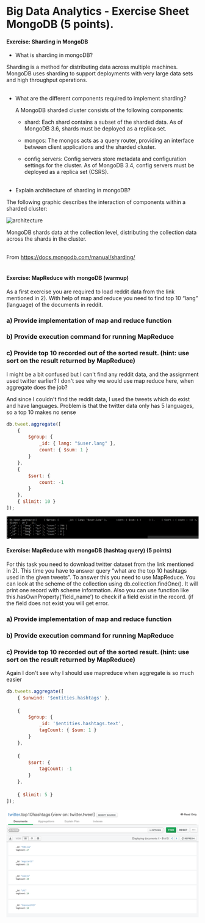 # Big Data Analytics - Exercise Sheet MongoDB (5 points).

#### Exercise:	Sharding	in	MongoDB	
* What is sharding in mongoDB?

Sharding is a method for distributing data across multiple machines. MongoDB uses sharding to support deployments with very large data sets and high throughput operations.
<br><br>

* What are the different components required to implement sharding?

    A MongoDB sharded cluster consists of the following components:

    * shard: Each shard contains a subset of the sharded data. As of MongoDB 3.6, shards must be deployed as a replica set.

    * mongos: The mongos acts as a query router, providing an interface between client applications and the sharded cluster.

    * config servers: Config servers store metadata and configuration settings for the cluster. As of MongoDB 3.4, config servers must be deployed as a replica set (CSRS).
<br><br>

* Explain architecture of sharding in mongoDB?

The following graphic describes the interaction of components within a sharded cluster:

![architecture](https://docs.mongodb.com/manual/_images/sharded-cluster-production-architecture.bakedsvg.svg)

MongoDB shards data at the collection level, distributing the collection data across the shards in the cluster.
<br><br>

From https://docs.mongodb.com/manual/sharding/
<br><br>

#### Exercise:	MapReduce	with	mongoDB	(warmup)	
As a first exercise you are required to load reddit data from the link mentioned in 2). With help of map and reduce you
need to find top 10 “lang” (language) of the documents in reddit.

### a) Provide implementation of map and reduce function

### b) Provide execution command for running MapReduce

### c) Provide top 10 recorded out of the sorted result. (hint: use sort on the result returned by MapReduce)

I might be a bit confused but I can't find any reddit data, and the assignment used twitter earlier?
I don't see why we would use map reduce here, when aggregate does the job?

And since I couldn't find the reddit data, I used the tweets which do exist and have languages. Problem is that the twitter data only has 5 languages, so a top 10 makes no sense

```js
db.tweet.aggregate([
    {
        $group: {
            _id: { lang: "$user.lang" },
            count: { $sum: 1 }
        }
    },
    {
        $sort: {
            count: -1
        }
    },
    { $limit: 10 }
]);
```


![](top10lang.png)

#### Exercise:	MapReduce	with	mongoDB	(hashtag	query)	(5 points)	
For this task you need to download twitter dataset from the link mentioned in 2). This time you have to answer query
“what are the top 10 hashtags used in the given tweets”. To answer this you need to use MapReduce. You can look at
the scheme of the collection using db.collection.findOne(). It will print one record with scheme information. Also you
can use function like this.hasOwnProperty(‘field_name’) to check if a field exist in the record. (if the field does not exist
you will get error.

### a) Provide implementation of map and reduce function

### b) Provide execution command for running MapReduce

### c) Provide top 10 recorded out of the sorted result. (hint: use sort on the result returned by MapReduce)

Again I don't see why I should use mapreduce when aggregate is so much easier

```js
db.tweets.aggregate([
    { $unwind: '$entities.hashtags' },

    {
        $group: {
            _id: '$entities.hashtags.text',
            tagCount: { $sum: 1 }
        }
    },

    {
        $sort: {
            tagCount: -1
        }
    },

    { $limit: 5 }
]);
```

![](top10hashtags.png)